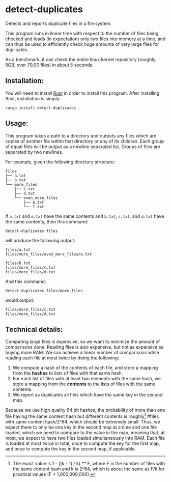 # detect-duplicates
Detects and reports duplicate files in a file system.

This program runs in linear time with respect to the number of files being checked and loads (in expectation) only two files into memory at a time, and can thus be used to efficiently check huge amounts of very large files for duplicates.

As a benchmark, it can check the entire linux kernel repository (roughly 5GB, over 70,00 files) in about 5 seconds.

## Installation:
You will need to install [Rust](https://www.rust-lang.org/learn/get-started) in order to install this program. 
After installing Rust, installation is simply:
```
cargo install detect-duplicates
```

## Usage:
This program takes a path to a directory and outputs any files which are copies of another file within that directory or any of its children. Each group of equal files will be output as a newline separated list. Groups of files are separated by two newlines.

For example, given the following directory structure:
```
files
├── a.txt
├── b.txt
└── more_files
    ├── c.txt
    ├── d.txt
    └── even_more_files
        ├── e.txt
        └── f.txt
```
If `a.txt` and `e.txt` have the same contents and `b.txt`, `c.txt`, and `d.txt` have the same contents, then this command:
```
detect-duplicates files
```
will produce the following output:
```
files/a.txt
files/more_files/even_more_files/e.txt

files/b.txt
files/more_files/c.txt
files/more_files/d.txt
```

And this command:
```
detect-duplicates files/more_files
```
would output:
```
files/more_files/c.txt
files/more_files/d.txt
```

## Technical details:
Comparing large files is expensive, so we want to minimize the amount of comparisons done. Reading files is also expensive, but not as expensive as buying more RAM. We can achieve a linear number of comparisons while reading each file at most twice by doing the following:
1. We compute a hash of the contents of each file, and store a mapping from the **hashes** to lists of files with that same hash.
2. For each list of files with at least two elements with the same hash, we store a mapping from the **contents** to the lists of files with the same contents.
3. We report as duplicates all files which have the same key in the second map.

Because we use high quality 64 bit hashes, the probability of more than one file having the same content hash but different contents is roughly[^1] #files with same content hash/2^64, which should be extremely small. Thus, we expect there to only be one key in the second map at a time and one file loaded, which we need to compare to the value in the map, meaning that, at most, we expect to have two files loaded simultaneously into RAM. Each file is loaded at most twice in total; once to compute the key for the first map, and once to compute the key in the second map, if applicable. 

[^1]: The exact value is 1 - ((k - 1) / k) ** F, where F is the number of files with the same content hash and k is 2^64, which is about the same as F/k for practical values (F < 1,000,000,000).